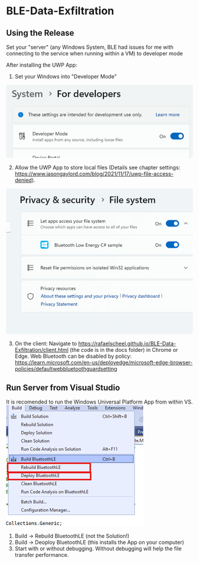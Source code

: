 # BLE-Data-Exfiltration

## Using the Release

Set your "server" (any Windows System, BLE had issues for me with connecting to the service when running within a VM) to developer mode

After installing the UWP App:
1) Set your Windows into "Developer Mode"

![Developer Mode](image-1.png)

2) Allow the UWP App to store local files (Details see chapter settings: https://www.jasongaylord.com/blog/2021/11/17/uwp-file-access-denied).

![alt text](image.png)

3) On the client: Navigate to  https://rafaelscheel.github.io/BLE-Data-Exfiltration/client.html (the code is in the docs folder) in Chrome or Edge. Web Bluetooth can be disabled by policy: https://learn.microsoft.com/en-us/deployedge/microsoft-edge-browser-policies/defaultwebbluetoothguardsetting 


## Run Server from Visual Studio

It is recomended to run the Windows Universal Platform App from within VS. 
![alt text](image-2.png)

1) Build -> Rebuild BluetoothLE (not the Solution!)
2) Build -> Deoploy BluetoothLE (this installs the App on your computer)
3) Start with or without debugging. Without debugging will help the file transfer performance.